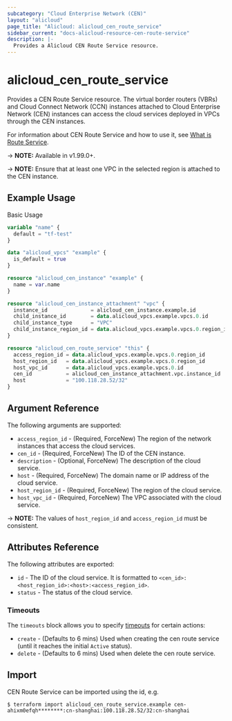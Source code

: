 ```yaml
---
subcategory: "Cloud Enterprise Network (CEN)"
layout: "alicloud"
page_title: "Alicloud: alicloud_cen_route_service"
sidebar_current: "docs-alicloud-resource-cen-route-service"
description: |-
  Provides a Alicloud CEN Route Service resource.
---
```


# alicloud\_cen\_route\_service

Provides a CEN Route Service resource. The virtual border routers (VBRs) and Cloud Connect Network (CCN) instances attached to Cloud Enterprise Network (CEN) instances can access the cloud services deployed in VPCs through the CEN instances.

For information about CEN Route Service and how to use it, see [What is Route Service](https://www.alibabacloud.com/help/en/doc-detail/106671.htm).

-> **NOTE:** Available in v1.99.0+.

-> **NOTE:** Ensure that at least one VPC in the selected region is attached to the CEN instance.

## Example Usage

Basic Usage

```terraform
variable "name" {
  default = "tf-test"
}

data "alicloud_vpcs" "example" {
  is_default = true
}

resource "alicloud_cen_instance" "example" {
  name = var.name
}

resource "alicloud_cen_instance_attachment" "vpc" {
  instance_id              = alicloud_cen_instance.example.id
  child_instance_id        = data.alicloud_vpcs.example.vpcs.0.id
  child_instance_type      = "VPC"
  child_instance_region_id = data.alicloud_vpcs.example.vpcs.0.region_id
}

resource "alicloud_cen_route_service" "this" {
  access_region_id = data.alicloud_vpcs.example.vpcs.0.region_id
  host_region_id   = data.alicloud_vpcs.example.vpcs.0.region_id
  host_vpc_id      = data.alicloud_vpcs.example.vpcs.0.id
  cen_id           = alicloud_cen_instance_attachment.vpc.instance_id
  host             = "100.118.28.52/32"
}
```

## Argument Reference

The following arguments are supported:

* `access_region_id` - (Required, ForceNew) The region of the network instances that access the cloud services.
* `cen_id` - (Required, ForceNew) The ID of the CEN instance.
* `description` - (Optional, ForceNew) The description of the cloud service.
* `host` - (Required, ForceNew) The domain name or IP address of the cloud service.
* `host_region_id` - (Required, ForceNew) The region of the cloud service.
* `host_vpc_id` - (Required, ForceNew) The VPC associated with the cloud service.

-> **NOTE:** The values of `host_region_id` and `access_region_id` must be consistent.

## Attributes Reference

The following attributes are exported:

* `id` - The ID of the cloud service. It is formatted to `<cen_id>:<host_region_id>:<host>:<access_region_id>`.
* `status` - The status of the cloud service.

### Timeouts

The `timeouts` block allows you to specify [timeouts](https://www.terraform.io/docs/configuration-0-11/resources.html#timeouts) for certain actions:

* `create` - (Defaults to 6 mins) Used when creating the cen route service (until it reaches the initial `Active` status). 
* `delete` - (Defaults to 6 mins) Used when delete the cen route service. 

## Import

CEN Route Service can be imported using the id, e.g.

```
$ terraform import alicloud_cen_route_service.example cen-ahixm0efqh********:cn-shanghai:100.118.28.52/32:cn-shanghai
```

